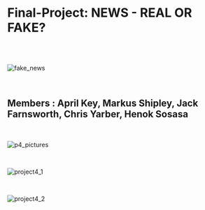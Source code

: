 # Final-Project: NEWS - REAL OR FAKE?
<br>
<br>


![fake_news](https://user-images.githubusercontent.com/94247881/169425898-55a8e59f-ef5e-4574-a611-9c38705b2675.jpg)

<br>

## Members : April Key, Markus Shipley, Jack Farnsworth, Chris Yarber, Henok Sosasa

<br>


![p4_pictures](https://user-images.githubusercontent.com/94247881/171071677-57827d45-3d39-4837-b5c5-d2ec9e8c523f.png)


<br>


![project4_1](https://user-images.githubusercontent.com/94247881/170145739-2de56f4a-3712-459e-9a0c-4943008dcc4a.png)

<br>



![project4_2](https://user-images.githubusercontent.com/94247881/170145755-8e914068-d177-4126-a581-93abdf360de1.png)
